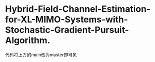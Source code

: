 # Hybrid-Field-Channel-Estimation-for-XL-MIMO-Systems-with-Stochastic-Gradient-Pursuit-Algorithm.

代码将上方的main改为master即可见
